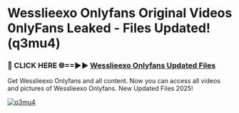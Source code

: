 # Wesslieexo Onlyfans Original Videos 0nlyFans Leaked - Files Updated! (q3mu4)

<h3>🔴 CLICK HERE 🌐==►► <a href="https://tinyurl.com/ehrbuxhb" rel="nofollow">Wesslieexo Onlyfans Updated Files</a></h3>

Get Wesslieexo Onlyfans and all content. Now you can access all videos and pictures of Wesslieexo Onlyfans. New Updated Files 2025!

[![q3mu4](https://i.imgur.com/lVYEuWS.gif)](https://tinyurl.com/ehrbuxhb)

